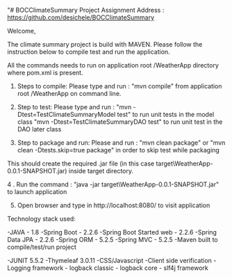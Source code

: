"# BOCClimateSummary Project Assignment
Address : https://github.com/desichele/BOCClimateSummary

Welcome, 

The climate summary project is build with MAVEN. Please follow the instruction below to compile test and run the application. 

All the commands needs to run on application root /WeatherApp directory where pom.xml is present. 

1. Steps to compile:
					Please type and run : "mvn compile" from application root /WeatherApp on command line. 

2. Step to test:
					Please type and run : "mvn -Dtest=TestClimateSummaryModel test" to run unit tests in the model class
					"mvn -Dtest=TestClimateSummaryDAO test"  to run unit test in the DAO later class 
					
3. Step to package and run:
					Please and run : "mvn clean package" or "mvn clean -Dtests.skip=true package" in order to skip test while packaging 
					
This should create the required .jar file (in this case target\WeatherApp-0.0.1-SNAPSHOT.jar) inside target directory. 

4 . Run the command : "java -jar target\WeatherApp-0.0.1-SNAPSHOT.jar" to launch application
 
5. Open browser and type in http://localhost:8080/ to visit application 

Technology stack used:

-JAVA - 1.8
-Spring Boot - 2.2.6
-Spring Boot Started web - 2.2.6
-Spring Data JPA - 2.2.6
-Spring ORM - 5.2.5
-Spring MVC - 5.2.5
-Maven built to compile/test/run project

-JUNIT 5.5.2
-Thymeleaf 3.0.11
-CSS/Javascript
-Client side verification
-Logging framework 
	- logback classic 
	- logback core
	- slf4j framework 

